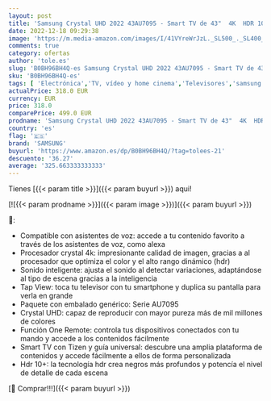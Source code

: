 ```yaml
---
layout: post
title: 'Samsung Crystal UHD 2022 43AU7095 - Smart TV de 43"  4K  HDR 10+  Procesador 4K  PurColor  Sonido Inteligente  Función One Remote Control y Compatible Asistentes de Voz  Compatible con Alexa'
date: 2022-12-18 09:29:38
image: 'https://m.media-amazon.com/images/I/41VYreWrJzL._SL500_._SL400_.jpg'
comments: true
category: ofertas
author: 'tole.es'
slug: 'B0BH96BH4Q-es Samsung Crystal UHD 2022 43AU7095 - Smart TV de 43" 4K HDR...'
sku: 'B0BH96BH4Q-es'
tags: [ 'Electrónica','TV, vídeo y home cinema','Televisores','samsung','smart','tv','🇪🇸', ]
actualPrice: 318.0 EUR
currency: EUR
price: 318.0
comparePrice: 499.0 EUR
prodname: 'Samsung Crystal UHD 2022 43AU7095 - Smart TV de 43"  4K  HDR 10+  Procesador 4K  PurColor  Sonido Inteligente  Función One Remote Control y Compatible Asistentes de Voz  Compatible con Alexa'
country: 'es'
flag: '🇪🇸'
brand: 'SAMSUNG'
buyurl: 'https://www.amazon.es/dp/B0BH96BH4Q/?tag=tolees-21'
descuento: '36.27'
average: '325.663333333333'
---
```


Tienes [{{< param title >}}]({{< param buyurl >}}) aqui!

[![{{< param prodname >}}]({{< param image >}})]({{< param buyurl >}})

🔎:

- Compatible con asistentes de voz: accede a tu contenido favorito a través de los asistentes de voz, como alexa
- Procesador crystal 4k: impresionante calidad de imagen, gracias a al procesador que optimiza el color y el alto rango dinámico (hdr)
- Sonido inteligente: ajusta el sonido al detectar variaciones, adaptándose al tipo de escena gracias a la inteligencia
- Tap View: toca tu televisor con tu smartphone y duplica su pantalla para verla en grande
- Paquete con embalado genérico: Serie AU7095
- Crystal UHD: capaz de reproducir con mayor pureza más de mil millones de colores
- Función One Remote: controla tus dispositivos conectados con tu mando y accede a los contenidos fácilmente
- Smart TV con Tizen y guía universal: descubre una amplia plataforma de contenidos y accede fácilmente a ellos de forma personalizada
- Hdr 10+: la tecnología hdr crea negros más profundos y potencía el nivel de detalle de cada escena

[🛒 Comprar!!!]({{< param buyurl >}})
